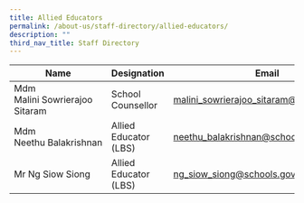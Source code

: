 ```yaml
---
title: Allied Educators
permalink: /about-us/staff-directory/allied-educators/
description: ""
third_nav_title: Staff Directory
---
```



| Name | Designation | Email |
| -------- | -------- | -------- |
| Mdm Malini Sowrierajoo Sitaram     | School Counsellor     | malini_sowrierajoo_sitaram@schools.gov.sg     |
| Mdm Neethu Balakrishnan     | Allied Educator (LBS)     | neethu_balakrishnan@schools.gov.sg     |
| Mr Ng Siow Siong     | Allied Educator (LBS)     | ng_siow_siong@schools.gov.sg     |